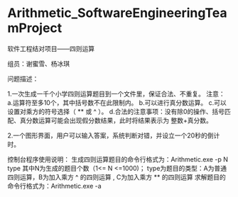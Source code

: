 # Arithmetic_SoftwareEngineeringTeamProject
软件工程结对项目——四则运算

组员：谢蜜雪、杨冰琪

问题描述：

1.一次生成一千个小学四则运算题目到一个文件里，保证合法、不重复。
注意：
a.运算符至多10个，其中括号数不在此限制内。
b.可以进行真分数运算。
c.可以设置对乘方的符号选择（ ** 或 ^ ）。
d.合法的注意事项：没有除0的操作、括号匹配、真分数运算可能会出现假分数结果，此时将结果表示为 整数+真分数。

2.一个图形界面，用户可以输入答案，系统判断对错，并设立一个20秒的倒计时。

控制台程序使用说明：
生成四则运算题目的命令行格式为：Arithmetic.exe -p N type
                                其中N为生成的题目个数（1<= N <=1000)；
                                type为题目的类型：A为普通四则运算，B为加入乘方 ^ 的四则运算 , C为加入乘方 ** 的四则运算
求解题目的命令行格式为：Arithmetic.exe -a

